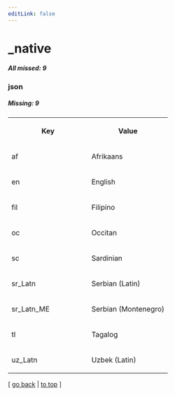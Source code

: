 ```yaml
---
editLink: false
---
```


# _native

##### All missed: 9


### json

##### Missing: 9

<table width="100%">
<tr><th width="50%">

Key

</th><th width="50%">

Value

</th></tr>
<tr><td width="50%">

af

</td><td width="50%">

Afrikaans

</td></tr>
<tr><td width="50%">

en

</td><td width="50%">

English

</td></tr>
<tr><td width="50%">

fil

</td><td width="50%">

Filipino

</td></tr>
<tr><td width="50%">

oc

</td><td width="50%">

Occitan

</td></tr>
<tr><td width="50%">

sc

</td><td width="50%">

Sardinian

</td></tr>
<tr><td width="50%">

sr_Latn

</td><td width="50%">

Serbian (Latin)

</td></tr>
<tr><td width="50%">

sr_Latn_ME

</td><td width="50%">

Serbian (Montenegro)

</td></tr>
<tr><td width="50%">

tl

</td><td width="50%">

Tagalog

</td></tr>
<tr><td width="50%">

uz_Latn

</td><td width="50%">

Uzbek (Latin)

</td></tr>
</table>

[ [go back](../status.md) | [to top](#) ]

